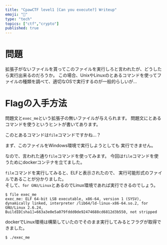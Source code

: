 ```yaml
---
title: "CpawCTF level1 [Can you execute?] Writeup"
emoji: "👻"
type: "tech"
topics: ["ctf","crypto"]
published: true
---
```


# 問題
拡張子がないファイルを貰ってこのファイルを実行しろと言われたが、どうしたら実行出来るのだろうか。
この場合、UnixやLinuxのとあるコマンドを使ってファイルの種類を調べて、適切なOSで実行するのが一般的らしいが…

# Flagの入手方法
問題文と`exec_me`という拡張子の無いファイルが与えられます。
問題文にとあるコマンドを使うというヒントが書いてあります。

このとあるコマンドは`file`コマンドですかね…？

まず、このファイルをWindows環境で実行しようとしても
実行できません。

なので、言われた通り`file`コマンドを使ってみます。
今回は`file`コマンドを使うためにdockerコンテナを立てました。

`file`コマンドを実行してみると、ELFと表示されたので、
実行可能形式のファイルであることが分かりました。  
そして、`for GNU/Linux`とあるのでLinux環境であれば実行できるのでしょう。
```
$ file exec_me
exec_me: ELF 64-bit LSB executable, x86-64, version 1 (SYSV), dynamically linked, interpreter /lib64/ld-linux-x86-64.so.2, for GNU/Linux 2.6.24, BuildID[sha1]=663a3e0e5a079fddd0de92474688cd6812d3b550, not stripped

```
dockerでLinux環境は構築していたのでそのまま実行してみるとフラグが取得できました。

```
$ ./exec_me
```
